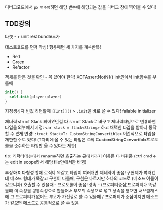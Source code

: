 디버그모드에서 `po 변수명`하면 해당 변수에 해당되는 값을 디버그 창에 찍어볼 수 있다!

## TDD강의
타겟 - + unitTest bundle추가

테스트코드를 먼저 작성!
행동패턴 세 가지를 계속반복!
- Red
- Green
- Refactor

객체를 만든 것을 확인 - 꼭 있어야 한다! XCTAssertNotNil()
init안에서 init함수를 부를때
```swift
init() {
  self.init(player:player)
}
```
지정생성자
빈값 리턴할때 `[[Int]]()` > `.init`을 바로 쓸 수 있다!
failable initializer

제너릭
struct Stack 되어있던걸 다 struct Stack<T>로 바꾸고 제너릭타입으로 변경하면 타입을 외부에서 지정: `var stack = Stack<String>` 하고 채택한 타입을 받아서 동작할 수 있게 변경!
`struct Stack<T: CustomStringConvertible>` 이런식으로 타입을 제한할 수도 있다! (T자리에 올 수 있는 타입은 오직 CustomStringConvertible프로토콜을 준수하는 타입만 올 수 있다는 제한)

tip: 리팩터메뉴에서 rename하면 호출하는 곳에서까지 이름들 다 바꿔줌 (ctrl cmd e는 edit in scope라서 해당 file안에서만 바뀜)

추상화 & 다형성 할때
로직이 똑같고 타입이 여러개면 제네릭이 좋음!
구현제가 여러갠데 메소드 형태가 똑같고 구현이 다를때, 구현은 다르지만 하나의 코드로 (메소드 이름이 같으니까) 호출할 수 있을때 - 프로토콜이 좋음!
상속 - (프로퍼티중심)프로퍼티가 똑같을때 이 속성을 공통속성으로 만들어서 부모의 속성으로 넣고 상속을 받으면 서브클래스에 그 프로퍼티가 없어도 부모가 가진걸로 쓸 수 있을때 / 프로퍼티가 중심이지만 메소드가 같으면 메소드도 공통적으로 쓸 수 있음
